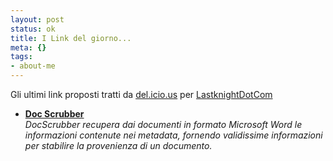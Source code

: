 ```yaml
--- 
layout: post
status: ok
title: I Link del giorno...
meta: {}
tags: 
- about-me
---
```

Gli ultimi link proposti tratti da <a href="http://del.icio.us/">del.icio.us</a> per <a href="http://del.icio.us/LastknightDotCom"> LastknightDotCom</a>
 * **[Doc Scrubber](http://www.docscrubber.com/)**  
*DocScrubber recupera dai documenti in formato Microsoft Word le informazioni contenute nei metadata, fornendo validissime informazioni per stabilire la provenienza di un documento.*  
 
